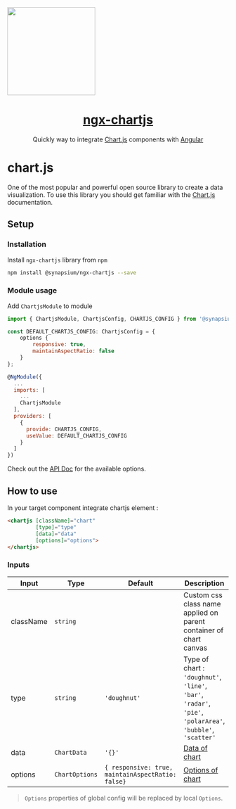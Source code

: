 <a href="http://synapsium.com">
    <img height="200px" width="200px" src="https://www.chartjs.org/img/chartjs-logo.svg">
    <h1 align="center">ngx-chartjs</h1>
</a>

<p align="center">
Quickly way to integrate <a href="https://www.chartjs.org">Chart.js</a> components with <a href="https://angular.io/">Angular</a>
</p>

# chart.js

One of the most popular and powerful open source library to create a  data visualization. To use this library you should get familiar with the <a href="https://www.chartjs.org">Chart.js</a> documentation.

## Setup

### Installation

Install `ngx-chartjs` library from `npm`

```bash
npm install @synapsium/ngx-chartjs --save
```
### Module usage

Add `ChartjsModule` to module

```javascript
import { ChartjsModule, ChartjsConfig, CHARTJS_CONFIG } from '@synapsium/ngx-chartjs';

const DEFAULT_CHARTJS_CONFIG: ChartjsConfig = {
    options {
        responsive: true,
        maintainAspectRatio: false
    }
};

@NgModule({
  ...
  imports: [
    ...
    ChartjsModule
  ],
  providers: [
    {
      provide: CHARTJS_CONFIG,
      useValue: DEFAULT_CHARTJS_CONFIG
    }
  ]
})
```

Check out the <a href="https://www.chartjs.org/docs/latest/">API Doc</a> for the available options.


## How to use

In your target component integrate chartjs element :
```html
<chartjs [className]="chart" 
         [type]="type" 
         [data]="data" 
         [options]="options">
</chartjs>
```
### Inputs

| Input             | Type                           | Default           | Description                                                       |
| ----------------- | ------------------------------ | ----------------- | -----------------------------------------------------------------------------------------------------------------------------------------    |
| className         | `string`                       |                   | Custom css class name applied on parent container of chart canvas |
| type              | `string`                       | `'doughnut'`      | Type of chart : `'doughnut'`, `'line'`, `'bar'`, `'radar'`, `'pie'`, `'polarArea'`, `'bubble'`, `'scatter'` |
| data           | `ChartData`                         | `'{}'`             | <a href="https://www.chartjs.org/docs/latest/getting-started/usage.html">Data of chart</a>                                                                                                              |
| options   | `ChartOptions`                         | `{ responsive: true, maintainAspectRatio: false}`              | <a href="https://github.com/DefinitelyTyped/DefinitelyTyped/blob/master/types/chart.js/index.d.ts">Options of chart</a>                                                                                            |

> `Options` properties of global config will be replaced by local `Options`.



